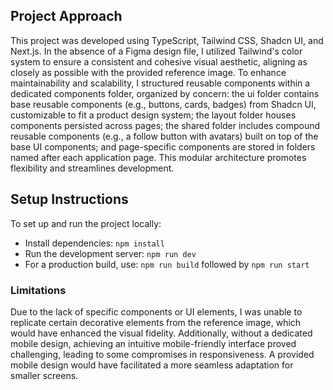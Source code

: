 ## **Project Approach**
This project was developed using TypeScript, Tailwind CSS, Shadcn UI, and Next.js. 
In the absence of a Figma design file, I utilized Tailwind's color system to ensure a consistent and cohesive visual aesthetic, aligning as closely as possible with the provided reference image. To enhance maintainability and scalability, I structured reusable components within a dedicated components folder, organized by concern: the ui folder contains base reusable components (e.g., buttons, cards, badges) from Shadcn UI, customizable to fit a product design system; the layout folder houses components persisted across pages; the shared folder includes compound reusable components (e.g., a follow button with avatars) built on top of the base UI components; and page-specific components are stored in folders named after each application page. This modular architecture promotes flexibility and streamlines development.

## **Setup Instructions**
To set up and run the project locally:

- Install dependencies: `npm install`
- Run the development server: `npm run dev`
- For a production build, use: `npm run build` followed by `npm run start`

### **Limitations**
Due to the lack of specific components or UI elements, I was unable to replicate certain decorative elements from the reference image, which would have enhanced the visual fidelity. Additionally, without a dedicated mobile design, achieving an intuitive mobile-friendly interface proved challenging, leading to some compromises in responsiveness. A provided mobile design would have facilitated a more seamless adaptation for smaller screens.
